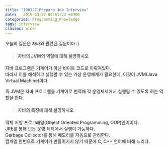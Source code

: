 ```yaml
---
title: "190327_Prepare Job Interview"
date:   2019-03-27 00:51:24 +0900
categories: Programming_Knowledge
tags: interview
classes: wide
---
```


오늘의 질문은 자바와 관련된 질문이다 :)  
  
> #### 자바의 JVM의 역할에 대해 설명하시오

자바 프로그램은 기계어가 아닌 바이트 코드로 이뤄져있다.  
따라서 이를 해석하고 실행할 수 있는 가상 운영체제가 필요한데, 이것이 JVM(Java Virtual Machine)이다.  
  
즉 JVM은 자바 프로그램을 기계어로 번역해 각 운영체제에서 실행될 수 있도록 하는 역할을 한다.  
  
> #### 자바의 특징에 대해 설명하시오

객체 지향 프로그래밍(Object Oriented Programming, OOP)언어이다.  
JRE를 통해 모든 운영 체제에서 실행이 가능하다.  
Garbage Collector를 통해 메모리를 자동으로 관리한다.  
컴파일 한번으로 기계어가 만들어지지 않기 때문에 C, C++ 언어에 비해 느리다.